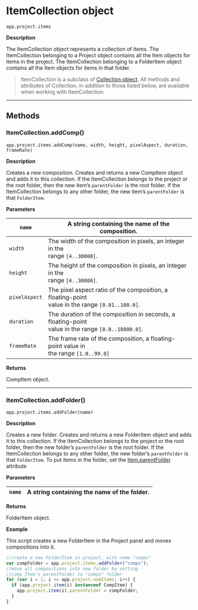 # ItemCollection object

`app.project.items`

**Description**

The ItemCollection object represents a collection of items. The ItemCollection belonging to a Project object contains all the Item objects for items in the project. The ItemCollection belonging to a FolderItem object contains all the Item objects for items in that folder.

> ItemCollection is a subclass of [Collection object](../other/collection.md#collection). All methods and attributes of Collection, in addition to those listed below, are available when working with ItemCollection.

---

## Methods

### ItemCollection.addComp()

`app.project.items.addComp(name, width, height, pixelAspect, duration, frameRate)`

**Description**

Creates a new composition. Creates and returns a new CompItem object and adds it to this collection. If the ItemCollection belongs to the project or the root folder, then the new item’s `parentFolder` is the root folder. If the ItemCollection belongs to any other folder, the new item’s `parentFolder` is that `FolderItem`.

**Parameters**

| `name`        | A string containing the name of the composition.                                                      |
|---------------|-------------------------------------------------------------------------------------------------------|
| `width`       | The width of the composition in pixels, an integer in the<br/>range `[4..30000]`.                     |
| `height`      | The height of the composition in pixels, an integer in the<br/>range `[4..30000]`.                    |
| `pixelAspect` | The pixel aspect ratio of the composition, a floating-point<br/>value in the range `[0.01..100.0]`.   |
| `duration`    | The duration of the composition in seconds, a floating-point<br/>value in the range `[0.0..10800.0]`. |
| `frameRate`   | The frame rate of the composition, a floating-point value in<br/>the range `[1.0..99.0]`              |

**Returns**

CompItem object.

---

### ItemCollection.addFolder()

`app.project.items.addFolder(name)`

**Description**

Creates a new folder. Creates and returns a new FolderItem object and adds it to this collection. If the ItemCollection belongs to the project or the root folder, then the new folder’s `parentFolder` is the root folder. If the ItemCollection belongs to any other folder, the new folder’s `parentFolder` is that `FolderItem`. To put items in the folder, set the [Item.parentFolder](item.md#item-parentfolder) attribute

**Parameters**

| `name`   | A string containing the name of the folder.   |
|----------|-----------------------------------------------|

**Returns**

FolderItem object.

**Example**

This script creates a new FolderItem in the Project panel and moves compositions into it.

```javascript
//create a new FolderItem in project, with name "comps"
var compFolder = app.project.items.addFolder("comps");
//move all compositions into new folder by setting
//comp Item's parentFolder to "comps" folder
for (var i = 1; i <= app.project.numItems; i++) {
  if (app.project.item(i) instanceof CompItem) {
    app.project.item(i).parentFolder = compFolder;
  }
}
```
